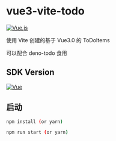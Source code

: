 # vue3-vite-todo

[![Vue.js](https://img.shields.io/badge/-Vue.js-%232c3e50?style=for-the-badge&logo=Vue.js)](https://github.com/MYWProgram/vue3-vite-todo)

使用 Vite 创建的基于 Vue3.0 的 ToDoItems

可以配合 deno-todo 食用

## SDK Version

[![Vue](https://img.shields.io/badge/Vue-3.0-green)](https://github.com/MYWProgram/vue3-vite-todo)

## 启动

```bash
npm install (or yarn)

npm run start (or yarn)
```
